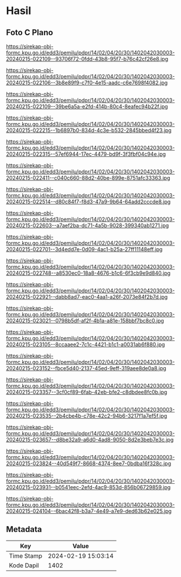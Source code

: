 # Hasil

## Foto C Plano

https://sirekap-obj-formc.kpu.go.id/edd3/pemilu/pdpr/14/02/04/20/30/1402042030003-20240215-022109--93706f72-0fdd-43b8-95f7-b76c42cf26e8.jpg

https://sirekap-obj-formc.kpu.go.id/edd3/pemilu/pdpr/14/02/04/20/30/1402042030003-20240215-022106--3b8e89f9-c7f0-4e15-aadc-c6e7698f4082.jpg

https://sirekap-obj-formc.kpu.go.id/edd3/pemilu/pdpr/14/02/04/20/30/1402042030003-20240215-022109--39be6a5a-e2fd-414b-80c4-8eafec94b22f.jpg

https://sirekap-obj-formc.kpu.go.id/edd3/pemilu/pdpr/14/02/04/20/30/1402042030003-20240215-022215--1b6897b0-834d-4c3e-b532-2845bbed4f23.jpg

https://sirekap-obj-formc.kpu.go.id/edd3/pemilu/pdpr/14/02/04/20/30/1402042030003-20240215-022315--57ef6944-17ec-4479-bd9f-3f3fbf04c94e.jpg

https://sirekap-obj-formc.kpu.go.id/edd3/pemilu/pdpr/14/02/04/20/30/1402042030003-20240215-022411--c040c660-88d2-40be-899e-8751afc33363.jpg

https://sirekap-obj-formc.kpu.go.id/edd3/pemilu/pdpr/14/02/04/20/30/1402042030003-20240215-022514--d80c84f7-f8d3-47a9-9b64-64add2cccde8.jpg

https://sirekap-obj-formc.kpu.go.id/edd3/pemilu/pdpr/14/02/04/20/30/1402042030003-20240215-022603--a7aef2ba-dc71-4a5b-9028-399340ab1271.jpg

https://sirekap-obj-formc.kpu.go.id/edd3/pemilu/pdpr/14/02/04/20/30/1402042030003-20240215-022701--3d4edd7e-0d09-4ac1-b25a-27ff11148eff.jpg

https://sirekap-obj-formc.kpu.go.id/edd3/pemilu/pdpr/14/02/04/20/30/1402042030003-20240215-022748--a8530ec0-18a8-4676-b1c6-6f3cb9e9d840.jpg

https://sirekap-obj-formc.kpu.go.id/edd3/pemilu/pdpr/14/02/04/20/30/1402042030003-20240215-022921--dabb8ad7-eac0-4aa1-a26f-2073e84f2b7d.jpg

https://sirekap-obj-formc.kpu.go.id/edd3/pemilu/pdpr/14/02/04/20/30/1402042030003-20240215-023021--0798b5df-af2f-4b1a-a81e-158bbf7bc8c0.jpg

https://sirekap-obj-formc.kpu.go.id/edd3/pemilu/pdpr/14/02/04/20/30/1402042030003-20240215-023105--8ccaaee2-7c1c-4421-b1c1-a0031ab6f880.jpg

https://sirekap-obj-formc.kpu.go.id/edd3/pemilu/pdpr/14/02/04/20/30/1402042030003-20240215-023152--fbce5d40-2137-45ed-9eff-319aee8de0a8.jpg

https://sirekap-obj-formc.kpu.go.id/edd3/pemilu/pdpr/14/02/04/20/30/1402042030003-20240215-023357--3cf0cf89-6fab-42eb-bfe2-c8dbdee8fc0b.jpg

https://sirekap-obj-formc.kpu.go.id/edd3/pemilu/pdpr/14/02/04/20/30/1402042030003-20240215-023535--2b4cbe4b-c78e-42c2-94b6-3217f1a7ef5f.jpg

https://sirekap-obj-formc.kpu.go.id/edd3/pemilu/pdpr/14/02/04/20/30/1402042030003-20240215-023657--d8be32a9-a6d0-4ad8-9050-8d2e3beb7e3c.jpg

https://sirekap-obj-formc.kpu.go.id/edd3/pemilu/pdpr/14/02/04/20/30/1402042030003-20240215-023824--40d549f7-8668-4374-8ee7-0bdba16f328c.jpg

https://sirekap-obj-formc.kpu.go.id/edd3/pemilu/pdpr/14/02/04/20/30/1402042030003-20240215-023931--b0541eec-2efd-4ac9-853d-856b06729859.jpg

https://sirekap-obj-formc.kpu.go.id/edd3/pemilu/pdpr/14/02/04/20/30/1402042030003-20240215-024104--6bac42f8-b3a7-4e49-a7e9-ded63b62e025.jpg


## Metadata

| Key        | Value               |
| ---------- | ------------------- |
| Time Stamp | 2024-02-19 15:03:14 |
| Kode Dapil | 1402                |



